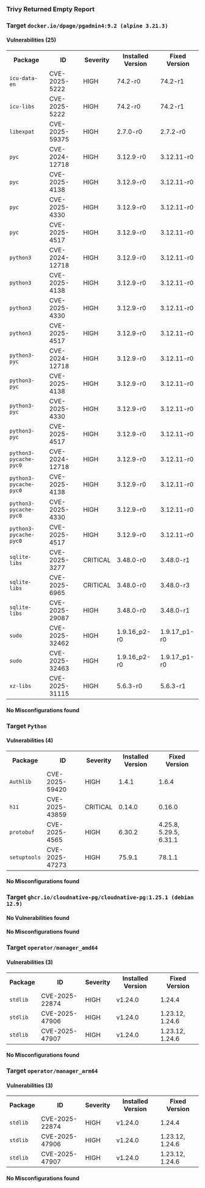 
<h3>Trivy Returned Empty Report</h3>

<h3>Target <code>docker.io/dpage/pgadmin4:9.2 (alpine 3.21.3)</code></h3>
<h4>Vulnerabilities (25)</h4>
<table>
    <tr>
        <th>Package</th>
        <th>ID</th>
        <th>Severity</th>
        <th>Installed Version</th>
        <th>Fixed Version</th>
    </tr>
    <tr>
        <td><code>icu-data-en</code></td>
        <td>CVE-2025-5222</td>
        <td>HIGH</td>
        <td>74.2-r0</td>
        <td>74.2-r1</td>
    </tr>
    <tr>
        <td><code>icu-libs</code></td>
        <td>CVE-2025-5222</td>
        <td>HIGH</td>
        <td>74.2-r0</td>
        <td>74.2-r1</td>
    </tr>
    <tr>
        <td><code>libexpat</code></td>
        <td>CVE-2025-59375</td>
        <td>HIGH</td>
        <td>2.7.0-r0</td>
        <td>2.7.2-r0</td>
    </tr>
    <tr>
        <td><code>pyc</code></td>
        <td>CVE-2024-12718</td>
        <td>HIGH</td>
        <td>3.12.9-r0</td>
        <td>3.12.11-r0</td>
    </tr>
    <tr>
        <td><code>pyc</code></td>
        <td>CVE-2025-4138</td>
        <td>HIGH</td>
        <td>3.12.9-r0</td>
        <td>3.12.11-r0</td>
    </tr>
    <tr>
        <td><code>pyc</code></td>
        <td>CVE-2025-4330</td>
        <td>HIGH</td>
        <td>3.12.9-r0</td>
        <td>3.12.11-r0</td>
    </tr>
    <tr>
        <td><code>pyc</code></td>
        <td>CVE-2025-4517</td>
        <td>HIGH</td>
        <td>3.12.9-r0</td>
        <td>3.12.11-r0</td>
    </tr>
    <tr>
        <td><code>python3</code></td>
        <td>CVE-2024-12718</td>
        <td>HIGH</td>
        <td>3.12.9-r0</td>
        <td>3.12.11-r0</td>
    </tr>
    <tr>
        <td><code>python3</code></td>
        <td>CVE-2025-4138</td>
        <td>HIGH</td>
        <td>3.12.9-r0</td>
        <td>3.12.11-r0</td>
    </tr>
    <tr>
        <td><code>python3</code></td>
        <td>CVE-2025-4330</td>
        <td>HIGH</td>
        <td>3.12.9-r0</td>
        <td>3.12.11-r0</td>
    </tr>
    <tr>
        <td><code>python3</code></td>
        <td>CVE-2025-4517</td>
        <td>HIGH</td>
        <td>3.12.9-r0</td>
        <td>3.12.11-r0</td>
    </tr>
    <tr>
        <td><code>python3-pyc</code></td>
        <td>CVE-2024-12718</td>
        <td>HIGH</td>
        <td>3.12.9-r0</td>
        <td>3.12.11-r0</td>
    </tr>
    <tr>
        <td><code>python3-pyc</code></td>
        <td>CVE-2025-4138</td>
        <td>HIGH</td>
        <td>3.12.9-r0</td>
        <td>3.12.11-r0</td>
    </tr>
    <tr>
        <td><code>python3-pyc</code></td>
        <td>CVE-2025-4330</td>
        <td>HIGH</td>
        <td>3.12.9-r0</td>
        <td>3.12.11-r0</td>
    </tr>
    <tr>
        <td><code>python3-pyc</code></td>
        <td>CVE-2025-4517</td>
        <td>HIGH</td>
        <td>3.12.9-r0</td>
        <td>3.12.11-r0</td>
    </tr>
    <tr>
        <td><code>python3-pycache-pyc0</code></td>
        <td>CVE-2024-12718</td>
        <td>HIGH</td>
        <td>3.12.9-r0</td>
        <td>3.12.11-r0</td>
    </tr>
    <tr>
        <td><code>python3-pycache-pyc0</code></td>
        <td>CVE-2025-4138</td>
        <td>HIGH</td>
        <td>3.12.9-r0</td>
        <td>3.12.11-r0</td>
    </tr>
    <tr>
        <td><code>python3-pycache-pyc0</code></td>
        <td>CVE-2025-4330</td>
        <td>HIGH</td>
        <td>3.12.9-r0</td>
        <td>3.12.11-r0</td>
    </tr>
    <tr>
        <td><code>python3-pycache-pyc0</code></td>
        <td>CVE-2025-4517</td>
        <td>HIGH</td>
        <td>3.12.9-r0</td>
        <td>3.12.11-r0</td>
    </tr>
    <tr>
        <td><code>sqlite-libs</code></td>
        <td>CVE-2025-3277</td>
        <td>CRITICAL</td>
        <td>3.48.0-r0</td>
        <td>3.48.0-r1</td>
    </tr>
    <tr>
        <td><code>sqlite-libs</code></td>
        <td>CVE-2025-6965</td>
        <td>CRITICAL</td>
        <td>3.48.0-r0</td>
        <td>3.48.0-r3</td>
    </tr>
    <tr>
        <td><code>sqlite-libs</code></td>
        <td>CVE-2025-29087</td>
        <td>HIGH</td>
        <td>3.48.0-r0</td>
        <td>3.48.0-r1</td>
    </tr>
    <tr>
        <td><code>sudo</code></td>
        <td>CVE-2025-32462</td>
        <td>HIGH</td>
        <td>1.9.16_p2-r0</td>
        <td>1.9.17_p1-r0</td>
    </tr>
    <tr>
        <td><code>sudo</code></td>
        <td>CVE-2025-32463</td>
        <td>HIGH</td>
        <td>1.9.16_p2-r0</td>
        <td>1.9.17_p1-r0</td>
    </tr>
    <tr>
        <td><code>xz-libs</code></td>
        <td>CVE-2025-31115</td>
        <td>HIGH</td>
        <td>5.6.3-r0</td>
        <td>5.6.3-r1</td>
    </tr>
</table>
<h4>No Misconfigurations found</h4>
<h3>Target <code>Python</code></h3>
<h4>Vulnerabilities (4)</h4>
<table>
    <tr>
        <th>Package</th>
        <th>ID</th>
        <th>Severity</th>
        <th>Installed Version</th>
        <th>Fixed Version</th>
    </tr>
    <tr>
        <td><code>Authlib</code></td>
        <td>CVE-2025-59420</td>
        <td>HIGH</td>
        <td>1.4.1</td>
        <td>1.6.4</td>
    </tr>
    <tr>
        <td><code>h11</code></td>
        <td>CVE-2025-43859</td>
        <td>CRITICAL</td>
        <td>0.14.0</td>
        <td>0.16.0</td>
    </tr>
    <tr>
        <td><code>protobuf</code></td>
        <td>CVE-2025-4565</td>
        <td>HIGH</td>
        <td>6.30.2</td>
        <td>4.25.8, 5.29.5, 6.31.1</td>
    </tr>
    <tr>
        <td><code>setuptools</code></td>
        <td>CVE-2025-47273</td>
        <td>HIGH</td>
        <td>75.9.1</td>
        <td>78.1.1</td>
    </tr>
</table>
<h4>No Misconfigurations found</h4>

<h3>Target <code>ghcr.io/cloudnative-pg/cloudnative-pg:1.25.1 (debian 12.9)</code></h3>
<h4>No Vulnerabilities found</h4>
<h4>No Misconfigurations found</h4>
<h3>Target <code>operator/manager_amd64</code></h3>
<h4>Vulnerabilities (3)</h4>
<table>
    <tr>
        <th>Package</th>
        <th>ID</th>
        <th>Severity</th>
        <th>Installed Version</th>
        <th>Fixed Version</th>
    </tr>
    <tr>
        <td><code>stdlib</code></td>
        <td>CVE-2025-22874</td>
        <td>HIGH</td>
        <td>v1.24.0</td>
        <td>1.24.4</td>
    </tr>
    <tr>
        <td><code>stdlib</code></td>
        <td>CVE-2025-47906</td>
        <td>HIGH</td>
        <td>v1.24.0</td>
        <td>1.23.12, 1.24.6</td>
    </tr>
    <tr>
        <td><code>stdlib</code></td>
        <td>CVE-2025-47907</td>
        <td>HIGH</td>
        <td>v1.24.0</td>
        <td>1.23.12, 1.24.6</td>
    </tr>
</table>
<h4>No Misconfigurations found</h4>
<h3>Target <code>operator/manager_arm64</code></h3>
<h4>Vulnerabilities (3)</h4>
<table>
    <tr>
        <th>Package</th>
        <th>ID</th>
        <th>Severity</th>
        <th>Installed Version</th>
        <th>Fixed Version</th>
    </tr>
    <tr>
        <td><code>stdlib</code></td>
        <td>CVE-2025-22874</td>
        <td>HIGH</td>
        <td>v1.24.0</td>
        <td>1.24.4</td>
    </tr>
    <tr>
        <td><code>stdlib</code></td>
        <td>CVE-2025-47906</td>
        <td>HIGH</td>
        <td>v1.24.0</td>
        <td>1.23.12, 1.24.6</td>
    </tr>
    <tr>
        <td><code>stdlib</code></td>
        <td>CVE-2025-47907</td>
        <td>HIGH</td>
        <td>v1.24.0</td>
        <td>1.23.12, 1.24.6</td>
    </tr>
</table>
<h4>No Misconfigurations found</h4>
